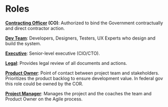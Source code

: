 # Roles

**[Contracting Officer](contracting_officer.md) (CO)**: Authorized to bind the Government contractually and direct contractor action.

**[Dev Team](dev-team.md)**: Developers, Designers, Testers, UX Experts who design and build the system.

**[Executive](executive.md)**: Senior-level executive (CIO/CTO).

**[Legal](interface.md)**: Provides legal review of all documents and actions.

**[Product Owner](product_owner.md)**: Point of contact between project team and stakeholders. Prioritizes the product backlog to ensure development value. In federal gov this role could be owned by the COR.

**[Project Manager](project_manager.md)**: Manages the project and the coaches the team and Product Owner on the Agile process.